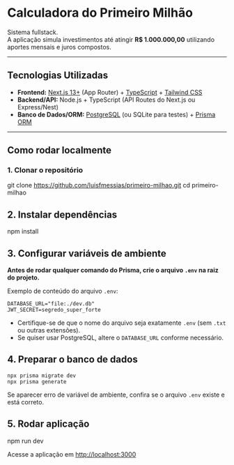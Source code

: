 # Calculadora do Primeiro Milhão

Sistema fullstack.  
A aplicação simula investimentos até atingir **R$ 1.000.000,00** utilizando aportes mensais e juros compostos.

---

## Tecnologias Utilizadas
- **Frontend:** [Next.js 13+](https://nextjs.org/) (App Router) + [TypeScript](https://www.typescriptlang.org/) + [Tailwind CSS](https://tailwindcss.com/)  
- **Backend/API:** Node.js + TypeScript (API Routes do Next.js ou Express/Nest)  
- **Banco de Dados/ORM:** [PostgreSQL](https://www.postgresql.org/) (ou SQLite para testes) + [Prisma ORM](https://www.prisma.io/)  

---

##  Como rodar localmente

### 1. Clonar o repositório

git clone https://github.com/luisfmessias/primeiro-milhao.git
cd primeiro-milhao

## 2. Instalar dependências

npm install

## 3. Configurar variáveis de ambiente

**Antes de rodar qualquer comando do Prisma, crie o arquivo `.env` na raiz do projeto.**

Exemplo de conteúdo do arquivo `.env`:

```
DATABASE_URL="file:./dev.db"
JWT_SECRET=segredo_super_forte
```

- Certifique-se de que o nome do arquivo seja exatamente `.env` (sem `.txt` ou outras extensões).
- Se quiser usar PostgreSQL, altere o `DATABASE_URL` conforme necessário.


## 4. Preparar o banco de dados

```
npx prisma migrate dev
npx prisma generate
```

Se aparecer erro de variável de ambiente, confira se o arquivo `.env` existe e está correto.

## 5. Rodar aplicação

npm run dev

Acesse a aplicação em [http://localhost:3000](http://localhost:3000)
